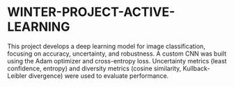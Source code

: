 # WINTER-PROJECT-ACTIVE-LEARNING
This project develops a deep learning model for image classification, focusing on accuracy, uncertainty, and robustness. A custom CNN was built using the Adam optimizer and cross-entropy loss. Uncertainty metrics (least confidence, entropy) and diversity metrics (cosine similarity, Kullback-Leibler divergence) were used to evaluate performance.
